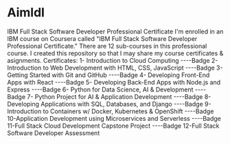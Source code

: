 # Aimldl
IBM Full Stack Software Developer Professional Certificate
I'm enrolled in an IBM course on Coursera called "IBM Full Stack Software Developer Professional Certificate." There are 12 sub-courses in this professional course. I created this repository so that I may share my course certificates & asignments.
Certificates:
1- Introduction to Cloud Computing
----Badge
2- Introduction to Web Development with HTML, CSS, JavaScript
----Badge
3- Getting Started with Git and GitHub
----Badge
4- Developing Front-End Apps with React
----Badge
5- Developing Back-End Apps with Node.js and Express
----Badge
6- Python for Data Science, AI & Development
----Badge
7- Python Project for AI & Application Development
----Badge
8- Developing Applications with SQL, Databases, and Django
----Badge
9- Introduction to Containers w/ Docker, Kubernetes & OpenShift
----Badge
10-Application Development using Microservices and Serverless
----Badge
11-Full Stack Cloud Development Capstone Project
----Badge
12-Full Stack Software Developer Assessment
